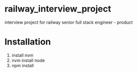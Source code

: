 # railway_interview_project
interview project for railway senior full stack engineer - product

# Installation
1. install nvm
2. nvm install node
3. npm install